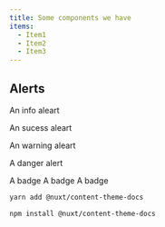 ```yaml
---
title: Some components we have
items:
  - Item1
  - Item2
  - Item3
---
```


## Alerts

<alert type="info"> An info aleart </alert>

<alert type="success"> An sucess aleart </alert>

<alert type="warning"> An warning aleart </alert>

<alert type="danger"> A danger alert </alert>

<badge> A badge </badge><badge> A badge </badge><badge> A badge </badge>

<code-group>
  <code-block label="Yarn" active>

  ```bash
  yarn add @nuxt/content-theme-docs
  ```

  </code-block>

  <code-block label="NPM">

  ```bash
  npm install @nuxt/content-theme-docs
  ```
  </code-block>
</code-group>


<!-- TODO: Let this be more natural -->
<list :items="items"></list>
